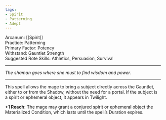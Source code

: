 ```yaml
---
tags:
- Spirit
- Patterning
- Adept
---
```


Arcanum: [[Spirit]]\
Practice: Patterning\
Primary Factor: Potency\
Withstand: Gauntlet Strength\
Suggested Rote Skills: Athletics, Persuasion, Survival

---

_The shaman goes where she must to find wisdom and power._

---

This spell allows the mage to bring a subject directly across the Gauntlet, either to or from the Shadow, without the need for a portal. If the subject is a spirit or ephemeral object, it appears in Twilight.

**+1 Reach:** The mage may grant a conjured spirit or ephemeral object the Materialized Condition, which lasts until the spell’s Duration expires.